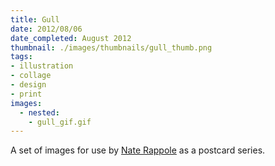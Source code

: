 ```yaml
---
title: Gull
date: 2012/08/06
date_completed: August 2012
thumbnail: ./images/thumbnails/gull_thumb.png
tags:
- illustration
- collage
- design
- print
images:
  - nested:
    - gull_gif.gif
---
```


A set of images for use by <a href="http://gullface.com/">Nate Rappole</a> as a postcard series.
